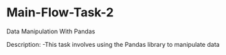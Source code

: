 # Main-Flow-Task-2
Data Manipulation With Pandas

Description: -This task involves using the Pandas library to manipulate data
